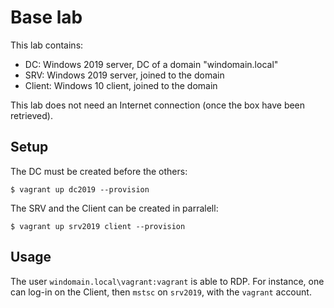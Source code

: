 Base lab
=

This lab contains:
* DC: Windows 2019 server, DC of a domain "windomain.local"
* SRV: Windows 2019 server, joined to the domain
* Client: Windows 10 client, joined to the domain

This lab does not need an Internet connection (once the box have been retrieved).

Setup
-

The DC must be created before the others:
```
$ vagrant up dc2019 --provision
```

The SRV and the Client can be created in parralell:
```
$ vagrant up srv2019 client --provision
```

Usage
-

The user `windomain.local\vagrant:vagrant` is able to RDP.
For instance, one can log-in on the Client, then `mstsc` on `srv2019`, with the `vagrant` account.

